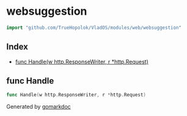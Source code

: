 <!-- Code generated by gomarkdoc. DO NOT EDIT -->

# websuggestion

```go
import "github.com/TrueHopolok/VladOS/modules/web/websuggestion"
```

## Index

- [func Handle\(w http.ResponseWriter, r \*http.Request\)](<#Handle>)


<a name="Handle"></a>
## func Handle

```go
func Handle(w http.ResponseWriter, r *http.Request)
```



Generated by [gomarkdoc](<https://github.com/princjef/gomarkdoc>)
